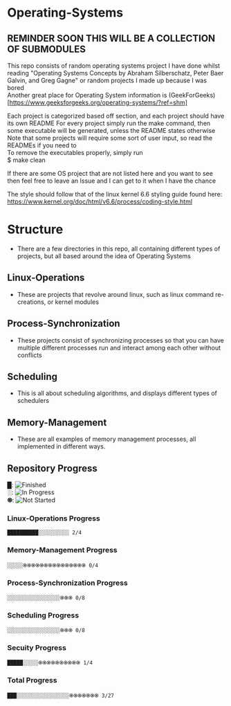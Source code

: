 # Operating-Systems
## REMINDER SOON THIS WILL BE A COLLECTION OF SUBMODULES
This repo consists of random operating systems project I have done whilst reading "Operating Systems Concepts by Abraham Silberschatz, Peter Baer Galvin, and Greg Gagne" or random projects I made up because I was bored <br> 
Another great place for Operating System information is (GeekForGeeks)[https://www.geeksforgeeks.org/operating-systems/?ref=shm]

Each project is categorized based off section, and each project should have its own README 
For every project simply run the make command, then some executable will be generated, unless the README states otherwise<br>
Note that some projects will require some sort of user input, so read the READMEs if you need to<br>
To remove the executables properly, simply run <br>
$ make clean 

If there are some OS project that are not listed here and you want to see then feel free to leave an Issue and I can get to it when I have the chance

The style should follow that of the linux kernel 6.6 styling guide found here: 
https://www.kernel.org/doc/html/v6.6/process/coding-style.html

# Structure
- There are a few directories in this repo, all containing different types of projects, but all based around the idea of Operating Systems
## Linux-Operations
- These are projects that revolve around linux, such as linux command re-creations, or kernel modules 
## Process-Synchronization
- These projects consist of synchronizing processes so that you can have multiple different processes run and interact among each other without conflicts
## Scheduling
- This is all about scheduling algorithms, and displays different types of schedulers
## Memory-Management   
- These are all examples of memory management processes, all implemented in different ways.

## Repository Progress
**█**: ![Finished](https://img.shields.io/badge/Status-Finished-brightgreen)<br>
**░**: ![In Progress](https://img.shields.io/badge/Status-In%20Progress-yellow)<br>
**֍**: ![Not Started](https://img.shields.io/badge/Status-Not%20Started-lightgrey)

### Linux-Operations Progress
	██████████░░░░░░░░░░ 2/4 

### Memory-Management Progress
	░░░░░֍֍֍֍֍֍֍֍֍֍֍֍֍֍֍ 0/4

### Process-Synchronization Progress
	░░░░░░░░░░░░░░░░░֍֍֍ 0/8

### Scheduling Progress
	░░░░░░░░░░░░░░░░░֍֍֍ 0/8

### Secuity Progress
	█████░░░░░֍֍֍֍֍֍֍֍֍֍ 1/4

### Total Progress
	███░░░░░░░░░░░░░░░░░֍֍֍֍֍֍֍ 3/27 
